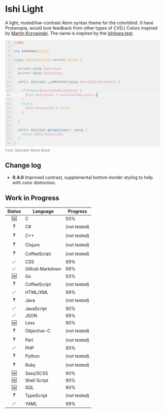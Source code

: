 # Ishi Light
A light, muted/low-contrast Atom syntax theme for the colorblind. (I have Protanopia, would love feedback from other types of CVD.) Colors inspired by [Martin Krzywinski](http://mkweb.bcgsc.ca/colorblind/). The name is inspired by the [Ishihara test](https://en.wikipedia.org/wiki/Ishihara_color_test_plate).

![Screenshot](screencap.png)
<small style="color:gray">Font: Operator Mono Book</small>

## Change log
* **0.4.0** Improved contrast, supplemental bottom-border styling to help with color distinction.


## Work in Progress

| Status | Language | Progress |
| :----: | -------- | -------- |
| 🆗      | C          | 50% |
| ❓      | C#         | (not tested) |
| ❓      | C++         | (not tested) |
| ❓      | Clojure     | (not tested) |
| ❓      | CoffeeScript | (not tested) |
| ✅      | CSS        | 99%     |
| ✅      | Github Markdown         | 99% |
| 🆗      | Go         | 50% |
| ❓      | CoffeeScript | (not tested) |
| ✅      | HTML/XML       | 99%         |
| ❓      | Java | (not tested) |
| ✅      | JavaScript | 90% |
| ✅      | JSON | 99% |
| 🆗      | Less        | 90%     | 
| ❓      | Objective-C | (not tested) |
| ❓      | Perl | (not tested) |
| ✅      | PHP | 90% |
| ❓      | Python | (not tested) |
| ❓      | Ruby | (not tested) |
| 🆗      | Sass/SCSS | 90% |
| 🆗      | Shell Script | 90% |
| 🆗      | SQL | 90% |
| ❓      | TypeScript | (not tested) |
| ✅      | YAML | 99% |